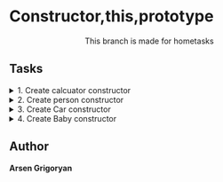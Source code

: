# Constructor,this,prototype

<p align="center">This branch is made for hometasks</p>

## Tasks

<details>
    <summary> 1. Create calcuator constructor</summary>
    <br>
 Task: Create functions for the Calculator class that can do the following:

[Solution](./js/calcConstructor.js)

</details>
<details>
    <summary> 2. Create person constructor</summary>
    <br>
 Task: Person Constructor

[Solution](./js/personConstructor.js)

</details>
</details>
<details>
    <summary> 3. Create Car constructor</summary>
    <br>
 Task: Car Constructor

[Solution](./js/carConstructor.js)

</details>
</details>
<details>
    <summary> 4. Create Baby constructor</summary>
    <br>
 Task: Write a Baby constructor subclassing Person

[Solution](./js/personConstructor.js)

</details>

## Author

**Arsen Grigoryan**
